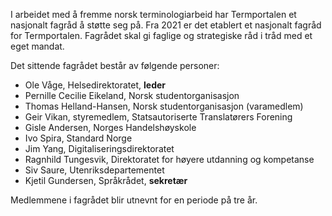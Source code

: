 I arbeidet med å fremme norsk terminologiarbeid har Termportalen et
nasjonalt fagråd å støtte seg på. Fra 2021 er det etablert et
nasjonalt fagråd for Termportalen. Fagrådet skal gi faglige og
strategiske råd i tråd med et eget mandat.

Det sittende fagrådet består av følgende personer:

- Ole Våge, Helsedirektoratet, **leder**
- Pernille Cecilie Eikeland, Norsk studentorganisasjon
- Thomas Helland-Hansen, Norsk studentorganisasjon (varamedlem)
- Geir Vikan, styremedlem, Statsautoriserte Translatørers Forening
- Gisle Andersen, Norges Handelshøyskole
- Ivo Spira, Standard Norge
- Jim Yang, Digitaliseringsdirektoratet
- Ragnhild Tungesvik, Direktoratet for høyere utdanning og kompetanse
- Siv Saure, Utenriksdepartementet
- Kjetil Gundersen, Språkrådet, **sekretær**

Medlemmene i fagrådet blir utnevnt for en periode på tre år.

